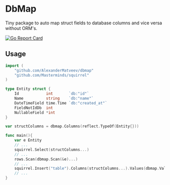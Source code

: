 # DbMap
Tiny package to auto map struct fields to database columns and vice versa without ORM's.

[![Go Report Card](https://goreportcard.com/badge/github.com/AlexanderMatveev/dbmap)](https://goreportcard.com/report/github.com/AlexanderMatveev/dbmap)

## Usage

```go
import (
    "github.com/AlexanderMatveev/dbmap"
    "github.com/Masterminds/squirrel"
)

type Entity struct {
    Id            int       `db:"id"`
    Name          string    `db:"name"`
    DateTimeField time.Time `db:"created_at"`
    FieldNotIdDb  int
    NullableField *int
}

var structColumns = dbmap.Columns(reflect.TypeOf(Entity{}))

func main(){
    var e Entity
    // ...
    squirrel.Select(structColumns...)
    // ...
    rows.Scan(dbmap.Scan(&e)...)
    // ...
    squirrel.Insert("table").Columns(structColumns...).Values(dbmap.Values(e)...)
    // ...
}

```
